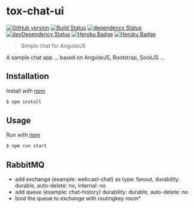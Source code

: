 # tox-chat-ui

[![GitHub version](https://badge.fury.io/gh/dasrick%2Ftox-chat-ui.svg)](https://badge.fury.io/gh/dasrick%2Ftox-chat-ui)
[![Build Status](https://travis-ci.org/dasrick/tox-chat-ui.svg?branch=master)](https://travis-ci.org/dasrick/tox-chat-ui)
[![dependency Status](https://david-dm.org/dasrick/tox-chat-ui/status.svg)](https://david-dm.org/dasrick/tox-chat-ui#info=dependencies)
[![devDependency Status](https://david-dm.org/dasrick/tox-chat-ui/dev-status.svg)](https://david-dm.org/dasrick/tox-chat-ui#info=devDependencies)
[![Heroku Badge](http://img.shields.io/badge/staging%20to-Heroku-7056bf.svg)](https://tox-chat-qa.herokuapp.com)
[![Heroku Badge](http://img.shields.io/badge/production%20to-Heroku-7056bf.svg)](https://tox-chat.herokuapp.com)

> Simple chat for AngularJS
 
A sample chat app ... based on AngularJS, Bootstrap, SockJS ...


## Installation

Install with [npm](https://www.npmjs.com/)

```sh
$ npm install
```


## Usage

Run with [npm](https://www.npmjs.com/)

```sh
$ npm run start
```

## RabbitMQ

* add exchange (example: webcast-chat) as type: fanout, durability: durable, auto-delete: no, internal: no
* add queue (example: chat-history) durability: durable, auto-delete: no
* bind the queue to exchange with routingkey room*